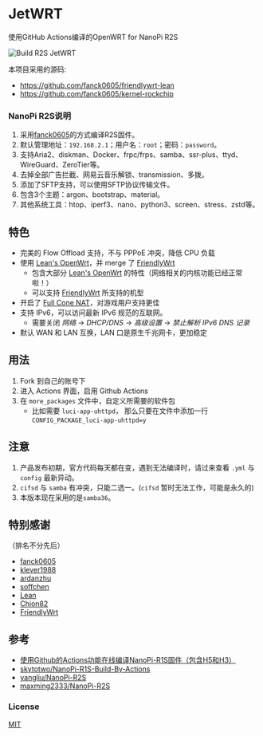 # JetWRT

使用GitHub Actions编译的OpenWRT for NanoPi R2S

![Build R2S JetWRT](https://github.com/KaneGreen/NewJetWRT/workflows/Build%20R2S%20JetWRT/badge.svg?branch=JetWRT&event=push)

本项目采用的源码: 
* https://github.com/fanck0605/friendlywrt-lean
* https://github.com/fanck0605/kernel-rockchip

### NanoPi R2S说明
1. 采用[fanck0605](https://github.com/fanck0605/nanopi-r2s)的方式编译R2S固件。
2. 默认管理地址：`192.168.2.1`；用户名：`root`；密码：`password`。
3. 支持Aria2、diskman、Docker、frpc/frps、samba、ssr-plus、ttyd、WireGuard、ZeroTier等。
4. 去掉全部广告拦截、网易云音乐解锁、transmission、多拨。
5. 添加了SFTP支持，可以使用SFTP协议传输文件。
6. 包含3个主题：argon、bootstrap、material。
7. 其他系统工具：htop、iperf3、nano、python3、screen、stress、zstd等。

## 特色
* 完美的 Flow Offload 支持，不与 PPPoE 冲突，降低 CPU 负载
* 使用 [Lean's OpenWrt]，并 merge 了 [FriendlyWrt]
    - 包含大部分 [Lean's OpenWrt] 的特性（网络相关的内核功能已经正常啦！）
    - 可以支持 [FriendlyWrt] 所支持的机型
* 开启了 [Full Cone NAT](https://github.com/Chion82/netfilter-full-cone-nat)，对游戏用户支持更佳
* 支持 IPv6，可以访问最新 IPv6 规范的互联网。
    - 需要关闭 *网络* -> *DHCP/DNS* -> *高级设置* -> *禁止解析 IPv6 DNS 记录*
* 默认 WAN 和 LAN 互换，LAN 口是原生千兆网卡，更加稳定

## 用法
1. Fork 到自己的账号下
2. 进入 Actions 界面，启用 Github Actions
3. 在 `more_packages` 文件中，自定义所需要的软件包
    - 比如需要 `luci-app-uhttpd`， 那么只要在文件中添加一行 `CONFIG_PACKAGE_luci-app-uhttpd=y`

## 注意
1. 产品发布初期，官方代码每天都在变，遇到无法编译时，请过来查看 `.yml` 与 `config` 最新异动。
2. `cifsd` 与 `samba` 有冲突，只能二选一。(`cifsd` 暂时无法工作，可能是永久的)
3. 本版本现在采用的是`samba36`。

## 特别感谢
（排名不分先后）
* [fanck0605](https://github.com/fanck0605/nanopi-r2s)
* [klever1988](https://github.com/klever1988/nanopi-openwrt)
* [ardanzhu](https://github.com/ardanzhu/Opwrt_Actions)
* [soffchen](https://github.com/soffchen/NanoPi-R2S)
* [Lean](https://github.com/coolsnowwolf/lede)
* [Chion82](https://github.com/Chion82/netfilter-full-cone-nat)
* [FriendlyWrt]

## 参考
* [使用Github的Actions功能在线编译NanoPi-R1S固件（包含H5和H3）](https://totoro.site/index.php/archives/70/)
* [skytotwo/NanoPi-R1S-Build-By-Actions](https://github.com/skytotwo/NanoPi-R1S-Build-By-Actions)
* [yangliu/NanoPi-R2S](https://github.com/yangliu/NanoPi-R2S)
* [maxming2333/NanoPi-R2S](https://github.com/maxming2333/NanoPi-R2S)

### License
[MIT](./LICENSE)

[Lean's OpenWrt]: https://github.com/coolsnowwolf/lede
[FriendlyWrt]: https://github.com/friendlyarm/friendlywrt
